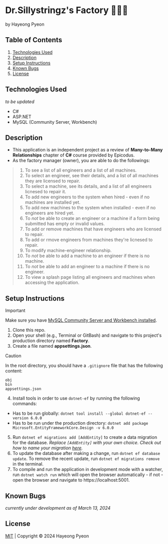 # Dr.Sillystringz's Factory 👩🏻‍🏭
by Hayeong Pyeon

## Table of Contents
1. [Technologies Used](#technologies-used)
2. [Description](#description)
3. [Setup Instructions](#setup-instructions)
4. [Known Bugs](#known-bugs)
5. [License](#license)

## Technologies Used
*to be updated*
- C#
- ASP.NET
- MySQL (Community Server, Workbench)

## Description
- This application is an independent project as a review of **Many-to-Many Relationships** chapter of **C#** course provided by Epicodus.
- As the factory manager (owner), you are able to do the followings:
> 1) To see a list of all engineers and a list of all machines. 
> 2) To select an engineer, see their details, and a list of all machines they are licensed to repair. 
> 3) To select a machine, see its details, and a list of all engineers licnesed to repair it. 
> 4) To add new engineers to the system when hired - even if no machines are installed yet. 
> 5) To add new machines to the system when installed - even if no engineers are hired yet. 
> 6) To *not* be able to create an engineer or a machine if a form being submitted has empty or invalid values. 
> 7) To add or remove machines that have engineers who are licensed to repair. 
> 8) To add or rmove engineers from machines they're licnesed to repair. 
> 9) To modify machine-engineer relationship. 
> 10) To *not* be able to add a machine to an engineer if there is no machine. 
> 11) To *not* be able to add an engineer to a machine if there is no engineer. 
> 12) To view a splash page listing all engineers and machines when accessing the application. 

## Setup Instructions
> [!IMPORTANT]
> Make sure you have [MySQL Community Server and Workbench installed](https://full-time.learnhowtoprogram.com/c-and-net/getting-started-with-c/installing-and-configuring-mysql). 
1. Clone this repo. 
2. Open your shell (e.g., Terminal or GitBash) and navigate to this project's production directory named **Factory**. 
3. Create a file named **appsettings.json**. 
> [!CAUTION]
> In the root directory, you should have a `.gitignore` file that has the following content:
```
obj
bin
appsettings.json
```
4. Install tools in order to use `dotnet-ef` by running the following commands:
- Has to be run globally: `dotnet tool install --global dotnet-ef --version 6.0.0`
- Has to be run under the production directory: `dotnet add package Microsoft.EntityFrameworkCore.Design -v 6.0.0`
5. Run `dotnet ef migrations add [AddEntity]` to create a data migration for the database. *Replace `[AddEntity]` with your own choice. Check out how to name your migration [here](https://learn.microsoft.com/en-us/ef/core/managing-schemas/migrations/managing?tabs=dotnet-core-cli).*
6. To update the database after making a change, run `dotnet ef database update`. To remove the recent update, run `dotnet ef migrations remove` in the terminal. 
7. To compile and run the application in development mode with a watcher, run `dotnet watch run` which will open the browser automatically - if not - open the browser and navigate to https://localhost:5001. 

## Known Bugs
*currently under development as of March 13, 2024*

## License
[MIT](/LICENSE.txt) | Copyright © 2024 Hayeong Pyeon